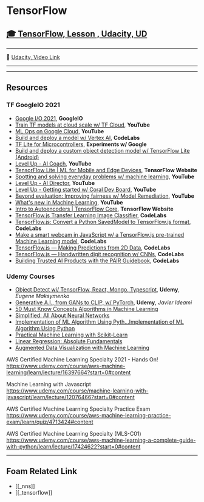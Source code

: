 # TensorFlow

## [🎓 TensorFlow, Lesson , Udacity, UD]()

---

🎥 [Udacity, Video Link]()

---

---

## Resources

### TF GoogleIO 2021

- [Google I/O 2021](https://events.google.com/io/session/4c81862b-95db-4a0a-94f0-61425fcec6f0?lng=en), **GoogleIO**
- [Train TF models at cloud scale w/ TF Cloud](https://www.youtube.com/watch?v=v4OZzDlv3aI), **YouTube**
- [ML Ops on Google Cloud](https://www.youtube.com/watch?v=tDZAiT6YNfo), **YouTube**
- [Build and deploy a model w/ Vertex AI](https://codelabs.developers.google.com/codelabs/vertex-ai-custom-models#0), **CodeLabs**
- [TF Lite for Microcontrollers](https://experiments.withgoogle.com/collection/tfliteformicrocontrollers), **Experiments w/ Google**
- [Build and deploy a custom object detection model w/ TensorFlow Lite (Android)](https://codelabs.developers.google.com/tflite-object-detection-android#0)
- [Level Up - AI Coach](https://www.youtube.com/watch?v=hH2kENvQe8s), **YouTube**
- [TensorFlow Lite | ML for Mobile and Edge Devices](https://www.tensorflow.org/lite), **TensorFlow Website**
- [Spotting and solving everyday problems w/ machine learning](https://www.youtube.com/watch?v=_1QtMPuYIVw), **YouTube**
- [Level Up - AI Director](https://www.youtube.com/watch?v=jIyM_qT9RZw), **YouTube**
- [Level Up - Getting started w/ Coral Dev Board](https://www.youtube.com/watch?v=-RpNI4ZrfIM), **YouTube**
- [Beyond evaluation: Improving fairness w/ Model Remediation](https://www.youtube.com/watch?v=toPJiD1ha_4), **YouTube**
- [What's new in Machine Learning](https://www.youtube.com/watch?v=qKkjCQlS1g4), **YouTube**
- [Intro to Autoencoders | TensorFlow Core](https://www.tensorflow.org/tutorials/generative/autoencoder), **TensorFlow Website**
- [TensorFlow.js Transfer Learning Image Classifier](https://codelabs.developers.google.com/codelabs/tensorflowjs-teachablemachine-codelab#0), **CodeLabs**
- [TensorFlow.js: Convert a Python SavedModel to TensorFlow.js format](https://codelabs.developers.google.com/codelabs/tensorflowjs-convert-python-savedmodel#0), **CodeLabs**
- [Make a smart webcam in JavaScript w/ a TensorFlow.js pre-trained Machine Learning model](https://codelabs.developers.google.com/codelabs/tensorflowjs-object-detection#0), **CodeLabs**
- [TensorFlow.js — Making Predictions from 2D Data](https://codelabs.developers.google.com/codelabs/tfjs-training-regression#0), **CodeLabs**
- [TensorFlow.js — Handwritten digit recognition w/ CNNs](https://codelabs.developers.google.com/codelabs/tfjs-training-classfication#0), **CodeLabs**
- [Building Trusted AI Products with the PAIR Guidebook](https://codelabs.developers.google.com/codelabs/pair-guidebook#0), **CodeLabs**

### Udemy Courses

- [Object Detect wi/ TensorFlow, React, Mongo, Typescript](https://www.udemy.com/course-dashboard-redirect/?course_id=3682704), **Udemy**, _Eugene Maksymenko_
- [Generative A.I., from GANs to CLIP, w/ PyTorch](https://www.udemy.com/course-dashboard-redirect/?course_id=4033434), **Udemy**, _Javier Ideami_
- [50 Must Know Concepts,Algorithms in Machine Learning](https://www.udemy.com/course/must-know-in-machine-learning/learn/lecture/16660786?start=0#content)
- [Simplified: All About Neural Networks](https://www.udemy.com/course/simplified-all-about-neural-networks/learn/lecture/23938082?start=0#content)
- [Implementation of ML Algorithm Using Pyth…Implementation of ML Algorithm Using Python](https://www.udemy.com/course/implementation-of-ml-algorithm-using-python/learn/lecture/22766701?start=0#content)
- [Practical Machine Learning with Scikit-Learn](https://www.udemy.com/course/machine-learning-one-hour/learn/lecture/20439617?start=0#content)
- [Linear Regression: Absolute Fundamentals](https://www.udemy.com/course/machine-learning-linear-regression-absolute-fundamentals/learn/lecture/20990298?start=0#content)
- [Augmented Data Visualization with Machine Learning](https://www.udemy.com/course/machinelearning-analytics/learn/lecture/14125587?start=0#content)

AWS Certified Machine Learning Specialty 2021 - Hands On!
https://www.udemy.com/course/aws-machine-learning/learn/lecture/16397664?start=0#content

Machine Learning with Javascript
https://www.udemy.com/course/machine-learning-with-javascript/learn/lecture/12076466?start=0#content

AWS Certified Machine Learning Specialty Practice Exam
https://www.udemy.com/course/aws-machine-learning-practice-exam/learn/quiz/4713424#content

AWS Certified Machine Learning Specialty (MLS-C01)
https://www.udemy.com/course/aws-machine-learning-a-complete-guide-with-python/learn/lecture/17424622?start=0#content

---

## Foam Related Link

- [[_nns]]
- [[_tensorflow]]
